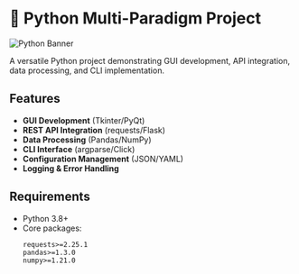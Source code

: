 # 🐍 Python Multi-Paradigm Project

![Python Banner](https://www.python.org/static/community_logos/python-logo-master-v3-TM.png)

A versatile Python project demonstrating GUI development, API integration, data processing, and CLI implementation.

## Features
- **GUI Development** (Tkinter/PyQt)
- **REST API Integration** (requests/Flask)
- **Data Processing** (Pandas/NumPy)
- **CLI Interface** (argparse/Click)
- **Configuration Management** (JSON/YAML)
- **Logging & Error Handling**

## Requirements
- Python 3.8+
- Core packages:
  ```text
  requests>=2.25.1
  pandas>=1.3.0
  numpy>=1.21.0
